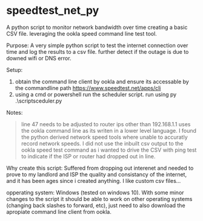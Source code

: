 # speedtest_net_py
A python script to monitor network bandwidth over time creating a basic CSV file. leveraging the ookla speed command line test tool.

Purpose:
A very simple python script to test the internet connection over time and log the results to a csv file. further detect if the outage is due to downed wifi or DNS error.

Setup:
1. obtain the command line client by ookla and ensure its accessable by the commandline path https://www.speedtest.net/apps/cli
2. using a cmd or powershell run the scheduler script. run using py .\scriptsceduler.py

Notes:
>line 47 needs to be adjusted to router ips other than 192.168.1.1
>uses the ookla command line as its writen in a lower level language. I found the python derived network speed tools where unable to accuratly record network speeds.
>I did not use the inbuilt csv output to the ookla speed test command as i wanted to drive the CSV with ping test to indicate if the ISP or router had dropped out in line.

Why create this script:
Suffered from dropping out interenet and needed to prove to my landlord and ISP the quality and consistancy of the internet, and it has been ages since i created anything. I like custom csv files...

opperating system:
Windows (tested on windows 10). With some minor changes to the script it should be able to work on other operating systems (changing back slashes to forward, etc), just need to also download the apropiate command line client from ookla.
